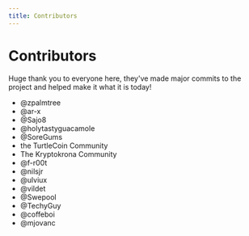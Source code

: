 ```yaml
---
title: Contributors
---
```


# Contributors

Huge thank you to everyone here, they've made major commits to the project and helped make it what it is today!

* @zpalmtree
* @ar-x
* @Sajo8
* @holytastyguacamole
* @SoreGums
* the TurtleCoin Community
* The Kryptokrona Community
* @f-r00t
* @nilsjr
* @ulviux
* @vildet
* @Swepool
* @TechyGuy
* @coffeboi
* @mjovanc
